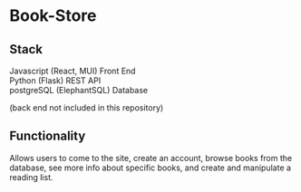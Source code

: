 # Book-Store

## Stack

Javascript (React, MUI) Front End   
Python (Flask) REST API   
postgreSQL (ElephantSQL) Database

(back end not included in this repository)

## Functionality

Allows users to come to the site, create an account, browse books from the database, see more info about specific books, and create and manipulate a reading list.
